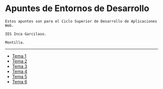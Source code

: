 # Apuntes de Entornos de Desarrollo

```
Estos apuntes son para el Ciclo Superior de Desarrollo de Aplicaciones Web.

IES Inca Garcilaso.

Montilla.

```

---
- [Tema 1](Tema1.md)
- [Tema 2](Tema2.md)
- [Tema 3](Tema3.md)
- [Tema 4](Tema4.md)
- [Tema 5](Tema5.md)
- [Tema 6](Tema6.md)
